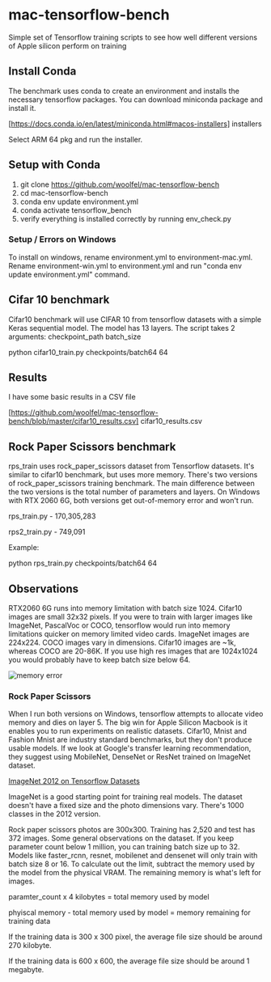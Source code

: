 # mac-tensorflow-bench

Simple set of Tensorflow training scripts to see how well different versions of Apple silicon perform on training

## Install Conda

The benchmark uses conda to create an environment and installs the necessary tensorflow packages. You can download miniconda package and install it.

[https://docs.conda.io/en/latest/miniconda.html#macos-installers] installers

Select ARM 64 pkg and run the installer.

## Setup with Conda

1. git clone https://github.com/woolfel/mac-tensorflow-bench
2. cd mac-tensorflow-bench
3. conda env update environment.yml
4. conda activate tensorflow_bench
5. verify everything is installed correctly by running env_check.py

### Setup / Errors on Windows

To install on windows, rename environment.yml to environment-mac.yml. Rename environment-win.yml to environment.yml and run "conda env update environment.yml" command.

## Cifar 10 benchmark

Cifar10 benchmark will use CIFAR 10 from tensorflow datasets with a simple Keras sequential model. The model has 13 layers. The script takes 2 arguments: checkpoint_path batch_size

python cifar10_train.py checkpoints/batch64 64

## Results

I have some basic results in a CSV file

[https://github.com/woolfel/mac-tensorflow-bench/blob/master/cifar10_results.csv] cifar10_results.csv

## Rock Paper Scissors benchmark

rps_train uses rock_paper_scissors dataset from Tensorflow datasets. It's similar to cifar10 benchmark, but uses more memory. There's two versions of rock_paper_scissors training benchmark. The main difference between the two versions is the total number of parameters and layers. On Windows with RTX 2060 6G, both versions get out-of-memory error and won't run.

rps_train.py - 170,305,283

rps2_train.py - 749,091

Example:

python rps_train.py checkpoints/batch64 64


## Observations

RTX2060 6G runs into memory limitation with batch size 1024. Cifar10 images are small 32x32 pixels. If you were to train with larger images like ImageNet, PascalVoc or COCO, tensorflow would run into memory limitations quicker on memory limited video cards. ImageNet images are 224x224. COCO images vary in dimensions. Cifar10 images are ~1k, whereas COCO are 20-86K. If you use high res images that are 1024x1024 you would probably have to keep batch size below 64.

![memory error](https://github.com/woolfel/mac-tensorflow-bench/blob/master/windows_memory_warning.png)

### Rock Paper Scissors

When I run both versions on Windows, tensorflow attempts to allocate video memory and dies on layer 5. The big win for Apple Silicon Macbook is it enables you to run experiments on realistic datasets. Cifar10, Mnist and Fashion Mnist are industry standard benchmarks, but they don't produce usable models. If we look at Google's transfer learning recommendation, they suggest using MobileNet, DenseNet or ResNet trained on ImageNet dataset.

[ImageNet 2012 on Tensorflow Datasets](https://www.tensorflow.org/datasets/catalog/imagenet2012)

ImageNet is a good starting point for training real models. The dataset doesn't have a fixed size and the photo dimensions vary. There's 1000 classes in the 2012 version. 

Rock paper scissors photos are 300x300. Training has 2,520 and test has 372 images. Some general observations on the dataset. If you keep parameter count below 1 million, you can training batch size up to 32. Models like faster_rcnn, resnet, mobilenet and densenet will only train with batch size 8 or 16. To calculate out the limit, subtract the memory used by the model from the physical VRAM. The remaining memory is what's left for images.

paramter_count x 4 kilobytes = total memory used by model

phyiscal memory - total memory used by model = memory remaining for training data

If the training data is 300 x 300 pixel, the average file size should be around 270 kilobyte.

If the training data is 600 x 600, the average file size should be around 1 megabyte.
